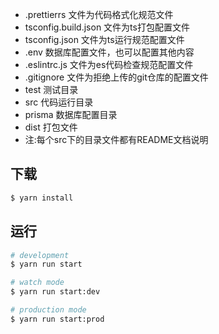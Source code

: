 - .prettierrs 文件为代码格式化规范文件
- tsconfig.build.json 文件为ts打包配置文件
- tsconfig.json 文件为ts运行规范配置文件
- .env 数据库配置文件，也可以配置其他内容
- .eslintrc.js 文件为es代码检查规范配置文件
- .gitignore 文件为拒绝上传的git仓库的配置文件
- test 测试目录
- src 代码运行目录
- prisma 数据库配置目录
- dist 打包文件
- 注:每个src下的目录文件都有README文档说明


## 下载

```bash
$ yarn install
```

## 运行

```bash
# development
$ yarn run start

# watch mode
$ yarn run start:dev

# production mode
$ yarn run start:prod
```